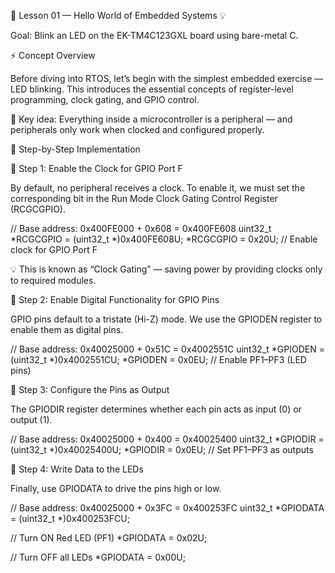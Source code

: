 🧭 Lesson 01 — Hello World of Embedded Systems 💡

Goal: Blink an LED on the EK-TM4C123GXL board using bare-metal C.

⚡ Concept Overview

Before diving into RTOS, let’s begin with the simplest embedded exercise — LED blinking.
This introduces the essential concepts of register-level programming, clock gating, and GPIO control.

🧩 Key idea:
Everything inside a microcontroller is a peripheral — and peripherals only work when clocked and configured properly.

🧠 Step-by-Step Implementation

🔹 Step 1: Enable the Clock for GPIO Port F

By default, no peripheral receives a clock.
To enable it, we must set the corresponding bit in the Run Mode Clock Gating Control Register (RCGCGPIO).

// Base address: 0x400FE000 + 0x608 = 0x400FE608
uint32_t *RCGCGPIO = (uint32_t *)0x400FE608U;
*RCGCGPIO = 0x20U;  // Enable clock for GPIO Port F

💡 This is known as “Clock Gating” — saving power by providing clocks only to required modules.

🔹 Step 2: Enable Digital Functionality for GPIO Pins

GPIO pins default to a tristate (Hi-Z) mode.
We use the GPIODEN register to enable them as digital pins.

// Base address: 0x40025000 + 0x51C = 0x4002551C
uint32_t *GPIODEN = (uint32_t *)0x4002551CU;
*GPIODEN = 0x0EU;   // Enable PF1–PF3 (LED pins)

🔹 Step 3: Configure the Pins as Output

The GPIODIR register determines whether each pin acts as input (0) or output (1).

// Base address: 0x40025000 + 0x400 = 0x40025400
uint32_t *GPIODIR = (uint32_t *)0x40025400U;
*GPIODIR = 0x0EU;   // Set PF1–PF3 as outputs

🔹 Step 4: Write Data to the LEDs

Finally, use GPIODATA to drive the pins high or low.

// Base address: 0x40025000 + 0x3FC = 0x400253FC
uint32_t *GPIODATA = (uint32_t *)0x400253FCU;

// Turn ON Red LED (PF1)
*GPIODATA = 0x02U;

// Turn OFF all LEDs
*GPIODATA = 0x00U;
